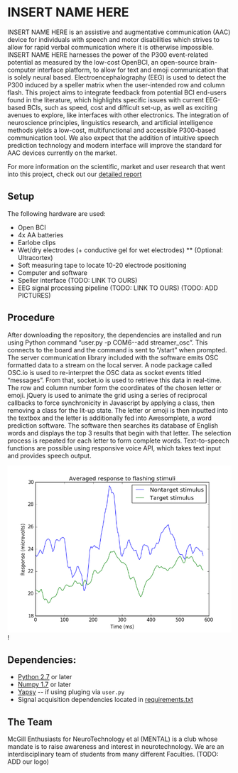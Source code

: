 # INSERT NAME HERE

INSERT NAME HERE is an assistive and augmentative communication (AAC) device for individuals with speech and motor disabilities which strives to allow for rapid verbal communication where it is otherwise impossible. INSERT NAME HERE harnesses the power of the P300 event-related potential as measured by the low-cost OpenBCI, an open-source brain-computer interface platform, to allow for text and emoji communication that is solely neural based. Electroencephalography (EEG) is used to detect the P300 induced by a speller matrix when the user-intended row and column flash. This project aims to integrate feedback from potential BCI end-users found in the literature, which highlights specific issues with current EEG-based BCIs, such as speed, cost and difficult set-up, as well as exciting avenues to explore, like interfaces with other electronics. The integration of neuroscience principles, linguistics research, and artificial intelligence methods yields a low-cost, multifunctional and accessible P300-based communication tool. We also expect that the addition of intuitive speech prediction technology and modern interface will improve the standard for AAC devices currently on the market.

For more information on the scientific, market and user research that went into this project, check out our [detailed report](https://github.com/io0/NeuroTechX-McGill-Backend/blob/master/ResearchReport.md)


## Setup
The following hardware are used:
* Open BCI
* 4x AA batteries
* Earlobe clips
* Wet/dry electrodes (+ conductive gel for wet electrodes)
  ** (Optional: Ultracortex)
* Soft measuring tape to locate 10-20 electrode positioning
* Computer and software
* Speller interface (TODO: LINK TO OURS)
* EEG signal processing pipeline (TODO: LINK TO OURS)
(TODO: ADD PICTURES)

## Procedure
After downloading the repository, the dependencies are installed and run using Python command “user.py -p COM6--add streamer_osc”. This connects to the board and the command is sent to “/start” when prompted. The server communication library included with the software emits OSC formatted data to a stream on the local server. A node package called OSC.io is used to re-interpret the OSC data as socket events titled “messages”. From that, socket.io is used to retrieve this data in real-time. The row and column number form the coordinates of the chosen letter or emoji. jQuery is used to animate the grid using a series of reciprocal callbacks to force synchronicity in Javascript by applying a class, then removing a class for the lit-up state. The letter or emoji is then inputted into the textbox and the letter is additionally fed into Awesomplete, a word prediction software. The software then searches its database of English words and displays the top 3 results that begin with that letter. The selection process is repeated for each letter to form complete words. Text-to-speech functions are possible using responsive voice API, which takes text input and provides speech output. 

![Response plot](avg_response.png)!


## Dependencies:

* [Python 2.7](https://www.python.org/download/releases/2.7/) or later
* [Numpy 1.7](http://www.numpy.org/) or later 
* [Yapsy](http://yapsy.sourceforge.net/) -- if using pluging via `user.py`
* Signal acquisition dependencies located in [requirements.txt](https://github.com/OpenBCI/OpenBCI_Python/blob/master/requirements.txt)

## The Team
McGill Enthusiasts for NeuroTechnology et al (MENTAL) is a club whose mandate is to raise awareness and interest in neurotechnology. We are an interdisciplinary team of students from many different Faculties. 
(TODO: ADD our logo)